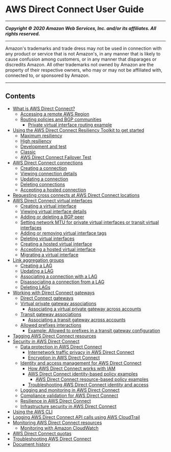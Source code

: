 # AWS Direct Connect User Guide

-----
*****Copyright &copy; 2020 Amazon Web Services, Inc. and/or its affiliates. All rights reserved.*****

-----
Amazon's trademarks and trade dress may not be used in 
     connection with any product or service that is not Amazon's, 
     in any manner that is likely to cause confusion among customers, 
     or in any manner that disparages or discredits Amazon. All other 
     trademarks not owned by Amazon are the property of their respective
     owners, who may or may not be affiliated with, connected to, or 
     sponsored by Amazon.

-----
## Contents
+ [What is AWS Direct Connect?](Welcome.md)
   + [Accessing a remote AWS Region](remote_regions.md)
   + [Routing policies and BGP communities](routing-and-bgp.md)
      + [Private virtual interface routing example](private-transit-vif-example.md)
+ [Using the AWS Direct Connect Resiliency Toolkit to get started](resilency_toolkit.md)
   + [Maximum resiliency](maximum_resiliency.md)
   + [High resiliency](high_resiliency.md)
   + [Development and test](dev-test-resiliency.md)
   + [Classic](getting_started.md)
   + [AWS Direct Connect Failover Test](resilency_failover.md)
+ [AWS Direct Connect connections](WorkingWithConnections.md)
   + [Creating a connection](create-connection.md)
   + [Viewing connection details](viewdetails.md)
   + [Updating a connection](updateconnection.md)
   + [Deleting connections](deleteconnection.md)
   + [Accepting a hosted connection](accept-hosted-connection.md)
+ [Requesting cross connects at AWS Direct Connect locations](Colocation.md)
+ [AWS Direct Connect virtual interfaces](WorkingWithVirtualInterfaces.md)
   + [Creating a virtual interface](create-vif.md)
   + [Viewing virtual interface details](viewvifdetails.md)
   + [Adding or deleting a BGP peer](add-peer-to-vif.md)
   + [Setting network MTU for private virtual interfaces or transit virtual interfaces](set-jumbo-frames-vif.md)
   + [Adding or removing virtual interface tags](modify-tags-vif.md)
   + [Deleting virtual interfaces](deletevif.md)
   + [Creating a hosted virtual interface](createhostedvirtualinterface.md)
   + [Accepting a hosted virtual interface](accepthostedvirtualinterface.md)
   + [Migrating a virtual interface](migratevirtualinterface.md)
+ [Link aggregation groups](lags.md)
   + [Creating a LAG](create-lag.md)
   + [Updating a LAG](update-lag.md)
   + [Associating a connection with a LAG](associate-connection-with-lag.md)
   + [Disassociating a connection from a LAG](disassociate-connection-from-lag.md)
   + [Deleting LAGs](delete-lag.md)
+ [Working with Direct Connect gateways](direct-connect-gateways.md)
   + [Direct Connect gateways](direct-connect-gateways-intro.md)
   + [Virtual private gateway associations](virtualgateways.md)
      + [Associating a virtual private gateway across accounts](multi-account-associate-vgw.md)
   + [Transit gateway associations](direct-connect-transit-gateways.md)
      + [Associating a transit gateway across accounts](multi-account-associate-tgw.md)
   + [Allowed prefixes interactions](allowed-to-prefixes.md)
      + [Example: Allowed to prefixes in a transit gateway configuration](prefix-example.md)
+ [Tagging AWS Direct Connect resources](using-tags.md)
+ [Security in AWS Direct Connect](security.md)
   + [Data protection in AWS Direct Connect](data-protection.md)
      + [Internetwork traffic privacy in AWS Direct Connect](encryption-at-rest.md)
      + [Encryption in AWS Direct Connect](encryption-in-transit.md)
   + [Identity and access management for AWS Direct Connect](security-iam.md)
      + [How AWS Direct Connect works with IAM](security_iam_service-with-iam.md)
      + [AWS Direct Connect identity-based policy examples](security_iam_id-based-policy-examples.md)
         + [AWS Direct Connect resource-based policy examples](security_iam_resource-based-policy-examples.md)
      + [Troubleshooting AWS Direct Connect identity and access](security_iam_troubleshoot.md)
   + [Logging and monitoring in AWS Direct Connect](dc-incident-response.md)
   + [Compliance validation for AWS Direct Connect](DirectConnect-compliance.md)
   + [Resilience in AWS Direct Connect](disaster-recovery-resiliency.md)
   + [Infrastructure security in AWS Direct Connect](infrastructure-security.md)
+ [Using the AWS CLI](using-cli.md)
+ [Logging AWS Direct Connect API calls using AWS CloudTrail](logging_dc_api_calls.md)
+ [Monitoring AWS Direct Connect resources](monitoring-overview.md)
   + [Monitoring with Amazon CloudWatch](monitoring-cloudwatch.md)
+ [AWS Direct Connect quotas](limits.md)
+ [Troubleshooting AWS Direct Connect](Troubleshooting.md)
+ [Document history](AboutThisGuide.md)